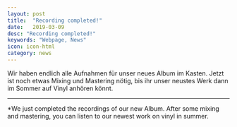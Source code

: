 ```yaml
---
layout: post
title:  "Recording completed!"
date:   2019-03-09
desc: "Recording completed!"
keywords: "Webpage, News"
icon: icon-html
category: news
---
```



Wir haben endlich alle Aufnahmen für unser neues Album im Kasten. Jetzt ist noch etwas Mixing und Mastering nötig, bis ihr unser neustes Werk dann im Sommer auf Vinyl anhören könnt.

____

*We just completed the recordings of our new Album. After some mixing and mastering, you can listen to our newest work on vinyl in summer.
